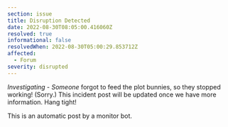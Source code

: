 ```yaml
---
section: issue
title: Disruption Detected
date: 2022-08-30T08:05:00.416060Z
resolved: true
informational: false
resolvedWhen: 2022-08-30T05:00:29.853712Z
affected:
  - Forum
severity: disrupted
---
```

*Investigating* - _Someone_ forgot to feed the plot bunnies, so they stopped working! (Sorry.) This incident post will be updated once we have more information. Hang tight!

This is an automatic post by a monitor bot.
        